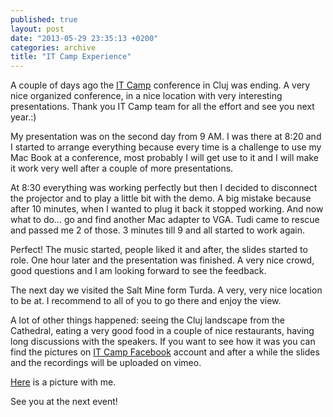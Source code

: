 ```yaml
---
published: true
layout: post
date: "2013-05-29 23:35:13 +0200"
categories: archive
title: "IT Camp Experience"
---
```


A couple of days ago the [IT Camp][1] conference in Cluj was ending. A very nice organized conference, in a nice location with very interesting presentations. Thank you IT Camp team for all the effort and see you next year.:)

My presentation was on the second day from 9 AM. I was there at 8:20 and I started to arrange everything because every time is a challenge to use my Mac Book at a conference, most probably I will get use to it and I will make it work very well after a couple of more presentations.

At 8:30 everything was working perfectly but then I decided to disconnect the projector and to play a little bit with the demo. A big mistake because after 10 minutes, when I wanted to plug it back it stopped working. And now what to do… go and find another Mac adapter to VGA. Tudi came to rescue and passed me 2 of those. 3 minutes till 9 and all started to work again.

Perfect! The music started, people liked it and after, the slides started to role. One hour later and the presentation was finished. A very nice crowd, good questions  and I am looking forward to see the feedback.

The next day we visited the Salt Mine form Turda. A very, very nice location to be at. I recommend to all of you to go there and enjoy the view.

A lot of other things happened: seeing the Cluj landscape from the Cathedral, eating a very good food in a couple of nice restaurants, having long discussions with the speakers. If you want to see how it was you can find the pictures on [IT Camp Facebook][2] account and after a while the slides and the recordings will be uploaded on vimeo.

[Here][3] is a picture with me.

See you at the next event!

[1]:http://itcamp.ro/
[2]:https://www.facebook.com/ITCamp.ro?_rdr=p
[3]:https://www.facebook.com/ITCamp.ro/photos/a.463995630348036.1073741826.115082718572664/469715496442716/?type=1&theater

